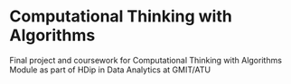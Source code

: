 # Computational Thinking with Algorithms

Final project and coursework for Computational Thinking with Algorithms Module as part of HDip in Data Analytics at GMIT/ATU